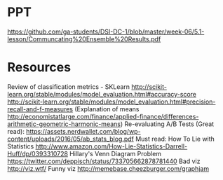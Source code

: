 # PPT
https://github.com/ga-students/DSI-DC-1/blob/master/week-06/5.1-lesson/Communcating%20Ensemble%20Results.pdf

# Resources
Review of classification metrics - SKLearn
http://scikit-learn.org/stable/modules/model_evaluation.html#accuracy-score
http://scikit-learn.org/stable/modules/model_evaluation.html#precision-recall-and-f-measures
(Explanation of means http://economistatlarge.com/finance/applied-finance/differences-arithmetic-geometric-harmonic-means)
Re-evaluating A/B Tests (Great read): https://assets.nerdwallet.com/blog/wp-content/uploads/2016/05/ab_stats_blog.pdf
Must read: How To Lie with Statistics http://www.amazon.com/How-Lie-Statistics-Darrell-Huff/dp/0393310728
Hillary's Venn Diagram Problem https://twitter.com/deppisch/status/733705662878781440
Bad viz http://viz.wtf/
Funny viz http://memebase.cheezburger.com/graphjam
